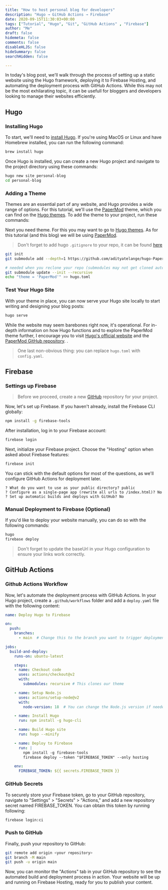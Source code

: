```yaml
---
title: "How to host personal blog for developers"
description: "Hugo → GitHub Actions → Firebase"
date: 2020-09-15T11:30:03+00:00
tags: ["Tutorial", "Hugo", "Git", "GitHub Actions" , "Firebase"]
author: "Me"
draft: false
hidemeta: false
comments: false
disableHLJS: false
hideSummary: false
searchHidden: false

---
```


In today's blog post, we'll walk through the process of setting up a static website using the Hugo framework, deploying it to Firebase Hosting, and automating the deployment process with GitHub Actions. While this may not be the most exhilarating topic, it can be usefull for bloggers and developers looking to manage their websites efficiently.

## Hugo

### Installing Hugo

To start, we'll need to [install Hugo]((https://gohugo.io/installation/)). 
If you're using MacOS or Linux and have Homebrew installed, you can run the following command:

```bash
brew install hugo
```

Once Hugo is installed, you can create a new Hugo project and navigate to the project directory using these commands:

```bash
hugo new site personal-blog
cd personal-blog
```

### Adding a Theme

Themes are an essential part of any website, and Hugo provides a wide range of options. For this tutorial, we'll use the 
[PaperMod](https://github.com/adityatelange/hugo-PaperMod) theme, which you can find on the [Hugo themes]((https://themes.gohugo.io)). 
To add the theme to your project, run these commands:

Next you need theme. For this you may want to go to [Hugo themes](https://themes.gohugo.io). As for this tutorial (and this blog) we will be using [PaperMod](https://github.com/adityatelange/hugo-PaperMod). 

> Don't forget to add hugo `.gitignore` to your repo, it can be found [here](https://github.com/github/gitignore/blob/main/community/Golang/Hugo.gitignore)

```bash
git init
git submodule add --depth=1 https://github.com/adityatelange/hugo-PaperMod.git themes/PaperMod

# needed when you reclone your repo (submodules may not get cloned automatically)
git submodule update --init --recursive
echo "theme = 'PaperMod'" >> hugo.toml
``` 

### Test Your Hugo Site

With your theme in place, you can now serve your Hugo site locally to start writing and designing your blog posts:


```bash
hugo serve
```

While the website may seem barebones right now, it's operational. For in-depth information on how Hugo functions and to explore the PaperMod theme further, I encourage you to visit [Hugo's official website](https://gohugo.io)  and the [PaperMod GitHub repository](https://github.com/adityatelange/hugo-PaperMod). .

> One last non-obvious thing: you can replace `hugo.toml` with `config.yaml`.

## Firebase

### Settings up Firebase

> Before we proceed, create a new [GitHub](https://github.com) repository for your project. 

Now, let's set up Firebase. If you haven't already, install the Firebase CLI globally:

```bash 
npm install -g firebase-tools
```

After installation, log in to your Firebase account:

```bash
firebase login
```

Next, initialize your Firebase project. Choose the "Hosting" option when asked about Firebase features:

```bash
firebase init
```

You can stick with the default options for most of the questions, as we'll configure GitHub Actions for deployment later.

```text
? What do you want to use as your public directory? public
? Configure as a single-page app (rewrite all urls to /index.html)? No
? Set up automatic builds and deploys with GitHub? No
```

### Manual Deployment to Firebase (Optional)

If you'd like to deploy your website manually, you can do so with the following commands:

```bash 
hugo
firebase deploy
```

> Don't forget to update the baseUrl in your Hugo configuration to ensure your links work correctly.

## GitHub Actions

### Github Actions Workflow

Now, let's automate the deployment process with GitHub Actions. In your Hugo project, create a `.github/workflows` folder and add a `deploy.yaml` file with the following content:

```yaml
name: Deploy Hugo to Firebase

on:
  push:
    branches:
      - main  # Change this to the branch you want to trigger deployment from

jobs:
  build-and-deploy:
    runs-on: ubuntu-latest

    steps:
    - name: Checkout code
      uses: actions/checkout@v2
      with:
        submodules: recursive # This clones our theme 

    - name: Setup Node.js
      uses: actions/setup-node@v2
      with:
        node-version: 18  # You can change the Node.js version if needed

    - name: Install Hugo
      run: npm install -g hugo-cli

    - name: Build Hugo site
      run: hugo --minify

    - name: Deploy to Firebase
      run: |
        npm install -g firebase-tools
        firebase deploy --token "$FIREBASE_TOKEN" --only hosting

    env:
      FIREBASE_TOKEN: ${{ secrets.FIREBASE_TOKEN }}
```

### GitHub Secrets

To securely store your Firebase token, go to your GitHub repository, navigate to "Settings" > "Secrets" > "Actions," and add a new repository secret named FIREBASE_TOKEN. You can obtain this token by running following:

```bash
firebase login:ci
```

### Push to GitHub

Finally, push your repository to GitHub:

```bash
git remote add origin <your repository>
git branch -M main
git push -u origin main
```

Now, you can monitor the "Actions" tab in your GitHub repository to see the automated build and deployment process in action. 
Your website will be up and running on Firebase Hosting, ready for you to publish your content.

